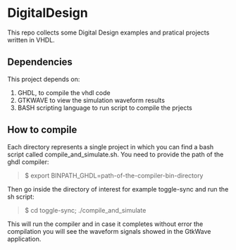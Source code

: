 # DigitalDesign
This repo collects some Digital Design examples and pratical projects written in VHDL.

## Dependencies
This project depends on:
1) GHDL, to compile the vhdl code 
2) GTKWAVE to view the simulation waveform results
3) BASH scripting language to run script to compile the prjects

## How to compile
Each directory represents a single project in which you can find a bash script
called compile\_and\_simulate.sh. 
You need to provide the path of the ghdl compiler:

> $ export BINPATH\_GHDL=path-of-the-compiler-bin-directory
  
Then go inside the directory of interest for example toggle-sync and run the sh script:
> $ cd toggle-sync; ./compile\_and\_simulate

This will run the compiler and in case it completes without error the compilation
you will see the waveform signals showed in the GtkWave application.




